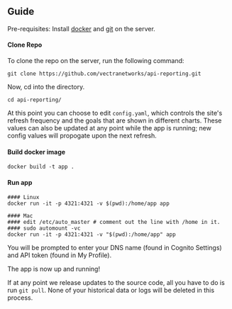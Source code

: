 ## Guide

Pre-requisites: Install [docker](https://docs.docker.com/get-docker/) and [git](https://git-scm.com/download/linux) on the server.

#### Clone Repo

To clone the repo on the server, run the following command:

```
git clone https://github.com/vectranetworks/api-reporting.git
```

Now, cd into the directory.

```
cd api-reporting/
```

At this point you can choose to edit `config.yaml`, which controls the site's refresh frequency and the goals that are shown in different charts. These values can also be updated at any point while the app is running; new config values will propogate upon the next refresh.

#### Build docker image
```
docker build -t app .
```

#### Run app
```
#### Linux
docker run -it -p 4321:4321 -v $(pwd):/home/app app

#### Mac
#### edit /etc/auto_master # comment out the line with /home in it.
#### sudo automount -vc
docker run -it -p 4321:4321 -v "$(pwd):/home/app" app
```

You will be prompted to enter your DNS name (found in Cognito Settings) and API token (found in My Profile).

The app is now up and running! 

If at any point we release updates to the source code, all you have to do is run `git pull`. None of your historical data or logs will be deleted in this process.